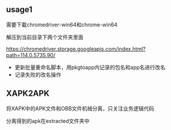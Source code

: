 ## usage1


需要下載chromedriver-win64和chrome-win64

解压到当前目录下两个文件夹里面


https://chromedriver.storage.googleapis.com/index.html?path=114.0.5735.90/


- 更新批量重命名脚本，用pkgtoapp内记录的包名和app名进行改名
- 记录失败的改名操作

## XAPK2APK

将XAPK中的APK文件和OBB文件机械分离，只关注业务逻辑代码

分离得到的apk在extracted文件夹中